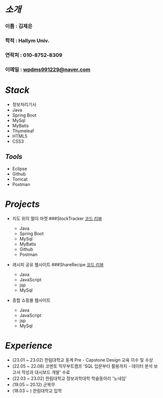 # *소개*

### 이름 : 김제은
### 학적 : Hallym Univ.
### 연락처 : 010-8752-8309
### 이메일 : wpdms991229@naver.com



# *Stack*
 - 정보처리기사
 - Java
 - Spring Boot
 - MySql
 - MyBatis
 - Thymeleaf
 - HTML5
 - CSS3
   
## *Tools*
 - Eclipse
 - Github
 - Tomcat
 - Postman

   
# *Projects* 


  - 지도 위의 떨이 마켓 ###StockTracker [코드 리뷰](https://github.com/jeeunKim/StockTracker/tree/main/capstone/src/main/java/hello/capstone)
    - Java
    - Spring Boot
    - MySql
    - MyBatis
    - Github
    - Postman
      
 - 레시피 공유 웹사이트 ###ShareRecipe [코드 리뷰](https://github.com/jeeunKim/2023-1-Recipe-Web)
    - Java
    - JavaScript
    - jsp
    - MySql
      
 - 종합 쇼핑몰 웹사이트
    - Java
    - JavaScript
    - jsp
    - MySql 


# *Experience*

 - (23.01 ~ 23.02) 한림대학교 동계 Pre - Capstone Design 교육 이수 및 수상
 - (22.05 ~ 22.08) 코멘토 직무부트캠프 'SQL 입문부터 활용까지 - 데이터 분석 보고서 작성과 대시보드 개발' 수료
 - (22.03 ~ 23.02) 한림대학교 정보과학대학 학술동아리 '노네임'
 - (19.05 ~ 20.12) 군복무
 - (18.03 ~ ) 한림대학교 입학



 

